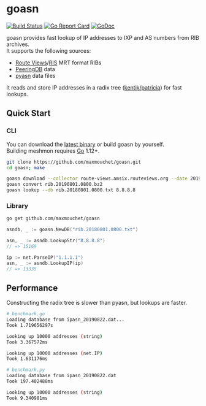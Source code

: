 # goasn

[![Build Status](https://travis-ci.org/maxmouchet/goasn.svg?branch=master)](https://travis-ci.org/maxmouchet/goasn)
[![Go Report Card](https://goreportcard.com/badge/github.com/maxmouchet/goasn)](https://goreportcard.com/report/github.com/maxmouchet/goasn)
[![GoDoc](https://godoc.org/github.com/maxmouchet/goasn?status.svg)](https://godoc.org/github.com/maxmouchet/goasn) 

goasn provides fast lookup of IP addresses to IXP and AS numbers from RIB archives.  
It supports the following  sources:
- [Route Views](http://archive.routeviews.org/)/[RIS](https://www.ripe.net/analyse/internet-measurements/routing-information-service-ris/routing-information-service-ris) MRT format RIBs
- [PeeringDB](https://peeringdb.com/) data
- [pyasn](https://github.com/hadiasghari/pyasn) data files

It reads  and store IP addresses in a radix tree ([kentik/patricia](https://github.com/kentik/patricia)) for fast lookups.

## Quick Start


### CLI

You can download the [latest binary](https://github.com/maxmouchet/goasn/releases) or build goasn by yourself.  
Building meshmon requires [Go](https://golang.org/dl/) 1.12+.
```bash
git clone https://github.com/maxmouchet/goasn.git
cd goasn; make
```

```bash
goasn download --collector route-views.amsix.routeviews.org --date 2019-08-01T08:00
goasn convert rib.20190801.0800.bz2
goasn lookup --db rib.20180801.0800.txt 8.8.8.8
```

### Library

```bash
go get github.com/maxmouchet/goasn
```

```go
asndb, _ := goasn.NewDB("rib.20180801.0800.txt")

asn, _ := asndb.LookupStr("8.8.8.8")
// => 15169

ip := net.ParseIP("1.1.1.1")
asn, _ := asndb.LookupIP(ip)
// => 13335
```

## Performance

Constructing the radix tree is slower than pyasn, but lookups are faster.

```bash
# benchmark.go
Loading database from ipasn_20190822.dat...
Took 1.719656297s

Looking up 10000 addresses (string)
Took 3.367572ms

Looking up 10000 addresses (net.IP)
Took 1.631176ms
```

```bash
# benchmark.py
Loading database from ipasn_20190822.dat
Took 197.402488ms

Looking up 10000 addresses (string)
Took 9.340981ms
```
